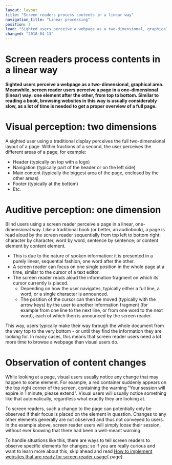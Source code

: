 ```yaml
---
layout: layout
title: "Screen readers process contents in a linear way"
navigation_title: "Linear processing"
position: 3
lead: "Sighted users perceive a webpage as a two-dimensional, graphical area. Meanwhile, screen reader users perceive a page in a one-dimensional (linear) way: one element after the other, from top to bottom. Similar to reading a book, browsing websites in this way is usually considerably slow, as a lot of time is needed to get a proper overview of a full page."
changed: "2018-04-13"
---
```


# Screen readers process contents in a linear way

**Sighted users perceive a webpage as a two-dimensional, graphical area. Meanwhile, screen reader users perceive a page in a one-dimensional (linear) way: one element after the other, from top to bottom. Similar to reading a book, browsing websites in this way is usually considerably slow, as a lot of time is needed to get a proper overview of a full page.**

# Visual perception: two dimensions

A sighted user using a traditional display perceives the full two-dimensional layout of a page. Within fractions of a second, the user perceives the different areas of a page, for example:

- Header (typically on top with a logo)
- Navigation (typically part of the header or on the left side)
- Main content (typically the biggest area of the page, enclosed by the other areas)
- Footer (typically at the bottom)
- Etc.

# Auditive perception: one dimension

Blind users using a screen reader perceive a page in a linear, one-dimensional way. Like a traditional book (or better, an audiobook), a page is read aloud by the screen reader sequentially from top left to bottom right: character by character, word by word, sentence by sentence; or content element by content element.

- This is due to the nature of spoken information: it is presented in a purely linear, sequential fashion, one word after the other.
- A screen reader can focus on one single position in the whole page at a time, similar to the cursor of a text editor.
- The screen reader reads aloud the information fragment on which its cursor currently is placed.
    - Depending on how the user navigates, typically either a full line, a word, or a single character is announced.
    - The position of the cursor can then be moved (typically with the arrow keys) by the user to another information fragment (for example from one line to the next line, or from one word to the next word), each of which then is announced by the screen reader.

This way, users typically make their way through the whole document from the very top to the very bottom - or until they find the information they are looking for. In many cases, this means that screen reader users need a lot more time to browse a webpage than visual users do.

# Observation of content changes

While looking at a page, visual users usually notice any change that may happen to some element. For example, a red container suddenly appears on the top right corner of the screen, containing the warning "Your session will expire in 1 minute, please extend". Visual users will usually notice something like that automatically, regardless what exactly they are looking at.

To screen readers, such a change to the page can potentially only be observed if their focus is placed on the element in question. Changes to any other elements generally are not observed and thus not conveyed to users. In the example above, screen reader users will simply loose their session, without ever knowing that there had been a well-meant warning.

To handle situations like this, there are ways to tell screen readers to observe specific elements for changes; so if you are really curious and want to learn more about this, skip ahead and read [How to implement websites that are ready for screen reader usage](/knowledge/desktop-screen-readers/how-to-implement){.page}.
